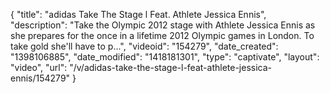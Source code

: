 {
    "title": "adidas Take The Stage l Feat. Athlete Jessica Ennis",
    "description": "Take the Olympic 2012 stage with Athlete Jessica Ennis as she prepares for the once in a lifetime 2012 Olympic games in London. To take gold she'll have to p...",
    "videoid": "154279",
    "date_created": "1398106885",
    "date_modified": "1418181301",
    "type": "captivate",
    "layout": "video",
    "url": "\/v\/adidas-take-the-stage-l-feat-athlete-jessica-ennis\/154279"
}